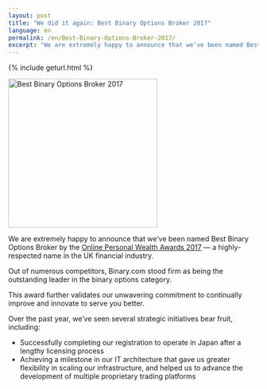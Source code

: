 ```yaml
---
layout: post
title: "We did it again: Best Binary Options Broker 2017"
language: en
permalink: /en/Best-Binary-Options-Broker-2017/
excerpt: "We are extremely happy to announce that we’ve been named Best Binary Options Broker by the Online Personal Wealth Awards 2017..."
---
```

{% include geturl.html %}
<div class="cta-lg">
<img src="{{ SourceUrl }}/assets/images/aw-2017.jpg" width="300" height="auto" alt="Best Binary Options Broker 2017">
</div>

We are extremely happy to announce that we’ve been named Best Binary Options Broker by the <a href="https://goo.gl/IKimTN">Online Personal Wealth Awards 2017</a> –– a highly-respected name in the UK financial industry.
 
Out of numerous competitors, Binary.com stood firm as being the outstanding leader in the binary options category.
 
This award further validates our unwavering commitment to continually improve and innovate to serve you better.
 
Over the past year, we’ve seen several strategic initiatives bear fruit, including:

<ul class="bullet">
<li>Successfully completing our registration to operate in Japan after a lengthy licensing process</li>
<li>Achieving a milestone in our IT architecture that gave us greater flexibility in scaling our infrastructure, and helped us to advance the development of multiple proprietary trading platforms</li>
</ul>